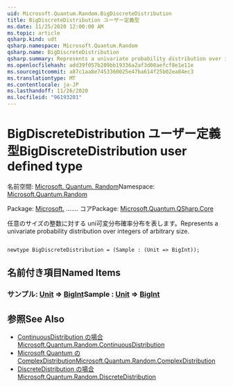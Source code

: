 ```yaml
---
uid: Microsoft.Quantum.Random.BigDiscreteDistribution
title: BigDiscreteDistribution ユーザー定義型
ms.date: 11/25/2020 12:00:00 AM
ms.topic: article
qsharp.kind: udt
qsharp.namespace: Microsoft.Quantum.Random
qsharp.name: BigDiscreteDistribution
qsharp.summary: Represents a univariate probability distribution over integers of arbitrary size.
ms.openlocfilehash: add39f057b209bb19336a2af3d08aefcf8e1e11e
ms.sourcegitcommit: a87c1aa8e7453360025e47ba614f25b02ea84ec3
ms.translationtype: MT
ms.contentlocale: ja-JP
ms.lasthandoff: 11/26/2020
ms.locfileid: "96193201"
---
```

# <a name="bigdiscretedistribution-user-defined-type"></a><span data-ttu-id="ef28a-102">BigDiscreteDistribution ユーザー定義型</span><span class="sxs-lookup"><span data-stu-id="ef28a-102">BigDiscreteDistribution user defined type</span></span>

<span data-ttu-id="ef28a-103">名前空間: [Microsoft. Quantum. Random](xref:Microsoft.Quantum.Random)</span><span class="sxs-lookup"><span data-stu-id="ef28a-103">Namespace: [Microsoft.Quantum.Random](xref:Microsoft.Quantum.Random)</span></span>

<span data-ttu-id="ef28a-104">Package: [Microsoft.](https://nuget.org/packages/Microsoft.Quantum.QSharp.Core) ....... コア</span><span class="sxs-lookup"><span data-stu-id="ef28a-104">Package: [Microsoft.Quantum.QSharp.Core](https://nuget.org/packages/Microsoft.Quantum.QSharp.Core)</span></span>


<span data-ttu-id="ef28a-105">任意のサイズの整数に対する uni可変分布確率分布を表します。</span><span class="sxs-lookup"><span data-stu-id="ef28a-105">Represents a univariate probability distribution over integers of arbitrary size.</span></span>

```qsharp

newtype BigDiscreteDistribution = (Sample : (Unit => BigInt));
```



## <a name="named-items"></a><span data-ttu-id="ef28a-106">名前付き項目</span><span class="sxs-lookup"><span data-stu-id="ef28a-106">Named Items</span></span>

### <a name="sample--unit--bigint"></a><span data-ttu-id="ef28a-107">サンプル: [Unit](xref:microsoft.quantum.lang-ref.unit) => [BigInt](xref:microsoft.quantum.lang-ref.bigint)</span><span class="sxs-lookup"><span data-stu-id="ef28a-107">Sample : [Unit](xref:microsoft.quantum.lang-ref.unit) => [BigInt](xref:microsoft.quantum.lang-ref.bigint)</span></span> 



## <a name="see-also"></a><span data-ttu-id="ef28a-108">参照</span><span class="sxs-lookup"><span data-stu-id="ef28a-108">See Also</span></span>

- [<span data-ttu-id="ef28a-109">ContinuousDistribution の場合</span><span class="sxs-lookup"><span data-stu-id="ef28a-109">Microsoft.Quantum.Random.ContinuousDistribution</span></span>](xref:Microsoft.Quantum.Random.ContinuousDistribution)
- [<span data-ttu-id="ef28a-110">Microsoft Quantum の ComplexDistribution</span><span class="sxs-lookup"><span data-stu-id="ef28a-110">Microsoft.Quantum.Random.ComplexDistribution</span></span>](xref:Microsoft.Quantum.Random.ComplexDistribution)
- [<span data-ttu-id="ef28a-111">DiscreteDistribution の場合</span><span class="sxs-lookup"><span data-stu-id="ef28a-111">Microsoft.Quantum.Random.DiscreteDistribution</span></span>](xref:Microsoft.Quantum.Random.DiscreteDistribution)